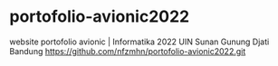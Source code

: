 # portofolio-avionic2022
website portofolio avionic | Informatika 2022  UIN Sunan Gunung Djati Bandung 
https://github.com/nfzmhn/portofolio-avionic2022.git
